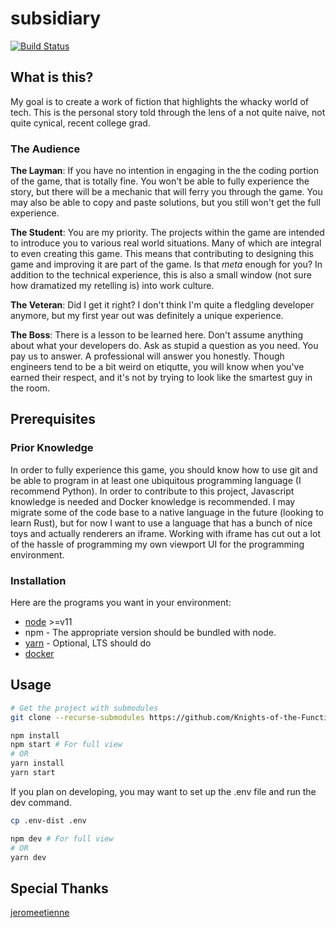 # subsidiary
[![Build Status](https://travis-ci.org/Knights-of-the-Functional-Calculus/subsidiary.svg?branch=develop)](https://travis-ci.org/Knights-of-the-Functional-Calculus/subsidiary)
## What is this?
My goal is to create a work of fiction that highlights the whacky world of tech. This is the personal story told through the lens of a not quite naive, not quite cynical, recent college grad.
### The Audience
**The Layman**: If you have no intention in engaging in the the coding portion of the game, that is totally fine. You won't be able to fully experience the story, but there will be a mechanic that will ferry you through the game. You may also be able to copy and paste solutions, but you still won't get the full experience.

**The Student**: You are my priority. The projects within the game are intended to introduce you to various real world situations. Many of which are integral to even creating this game. This means that contributing to designing this game and improving it are part of the game. Is that *meta* enough for you? In addition to the technical experience, this is also a small window (not sure how dramatized my retelling is) into work culture.

**The Veteran**: Did I get it right? I don't think I'm quite a fledgling developer anymore, but my first year out was definitely a unique experience.

**The Boss**: There is a lesson to be learned here. Don't assume anything about what your developers do. Ask as stupid a question as you need. You pay us to answer. A professional will answer you honestly. Though engineers tend to be a bit weird on etiqutte, you will know when you've earned their respect, and it's not by trying to look like the smartest guy in the room.
## Prerequisites
### Prior Knowledge
In order to fully experience this game, you should know how to use git and be able to program in at least one ubiquitous programming language (I recommend Python). In order to contribute to this project, Javascript knowledge is needed and Docker knowledge is recommended. I may migrate some of the code base to a native language in the future (looking to learn Rust), but for now I want to use a language that has a bunch of nice toys and actually renderers an iframe. Working with iframe has cut out a lot of the hassle of programming my own viewport UI for the programming environment.
### Installation
Here are the programs you want in your environment:
* [node](https://nodejs.org/en/) >=v11
* npm - The appropriate version should be bundled with node.
* [yarn](https://yarnpkg.com/en/docs/install) - Optional, LTS should do
* [docker](https://docs.docker.com/install/)

## Usage

```bash
# Get the project with submodules
git clone --recurse-submodules https://github.com/Knights-of-the-Functional-Calculus/subsidiary.git

npm install
npm start # For full view
# OR
yarn install
yarn start
```

If you plan on developing, you may want to set up the .env file and run the dev command.

```bash
cp .env-dist .env

npm dev # For full view
# OR
yarn dev 
```

## Special Thanks
[jeromeetienne](https://github.com/jeromeetienne/threex.htmlmixer/blob/master/examples/basic.html)
